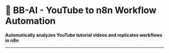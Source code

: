 # 🤖 BB-AI - YouTube to n8n Workflow Automation

**Automatically analyzes YouTube tutorial videos and replicates workflows in n8n**


---

